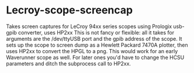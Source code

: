 # Lecroy-scope-screencap
Takes screen captures for LeCroy 94xx series scopes using Prologix usb-gpib converter, uses HP2xx
This is not fancy or flexible: all it takes for arguments are the /dev/ttyUSB port and the gpib address of the scope.
It sets up the scope to screen dump as a Hewlett Packard 7470A plotter, then uses HP2xx to convert the HPGL to a png.
This would work for an early Waverunner scope as well.  For later ones you'd have to change the HCSU parameters and ditch
the subprocess call to HP2xx.
